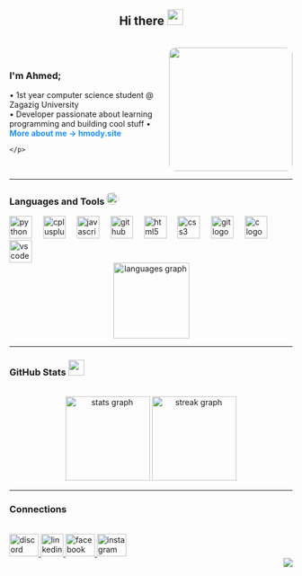 ###

<h2 align="center">Hi there <img src="https://media.giphy.com/media/hvRJCLFzcasrR4ia7z/giphy.gif" width="28" /></h2>

<br clear="both">
<div style="display: flex; align-items: center; justify-content: space-between;">
  <div style="flex: 1;">
    <h3 align="left">I'm Ahmed;</h3>
    <p align="left">
      • 1st year computer science student @ Zagazig University<br>
      • Developer passionate about learning programming and building cool stuff
      • <a href="https://hmody-site.netlify.app" target="_blank" style="text-decoration: none; color: dodgerblue; font-weight: bold;">More about me → hmody.site</a>

    </p>
  </div>
  <div style="margin-left: 20px;">
    <img src="https://media.giphy.com/media/f3iwJFOVOwuy7K6FFw/giphy.gif" width="220" style="border-radius: 12px;" />
  </div>
</div>


---

<div align="left">
<h3 align="left">Languages and Tools <img src="https://media.giphy.com/media/u1WhXLjwgcXpHJBMRM/giphy.gif?cid=ecf05e47gdpgovmrosx9lvqa7tk2lfj893gn38yuq4xhe4xh&ep=v1_gifs_related&rid=giphy.gif&ct=g" style="border-radius: 40%;" width="22" /></h3>

  <img src="https://img.shields.io/badge/Python-3776AB?logo=python&logoColor=white&style=for-the-badge" height="40" alt="python logo"  />
  <img width="12" />
  <img src="https://img.shields.io/badge/C++-00599C?logo=cplusplus&logoColor=white&style=for-the-badge" height="40" alt="cplusplus logo"  />
  <img width="12" />
  <img src="https://img.shields.io/badge/JavaScript-F7DF1E?logo=javascript&logoColor=black&style=for-the-badge" height="40" alt="javascript logo"  />
  <img width="12" />
  <img src="https://img.shields.io/badge/GitHub-181717?logo=github&logoColor=white&style=for-the-badge" height="40" alt="github logo"  />
  <img width="12" />
  <img src="https://img.shields.io/badge/HTML5-E34F26?logo=html5&logoColor=white&style=for-the-badge" height="40" alt="html5 logo"  />
  <img width="12" />
  <img src="https://img.shields.io/badge/CSS3-1572B6?logo=css3&logoColor=white&style=for-the-badge" height="40" alt="css3 logo"  />
  <img width="12" />
  <img src="https://img.shields.io/badge/Git-F05032?logo=git&logoColor=white&style=for-the-badge" height="40" alt="git logo"  />
  <img width="12" />
  <img src="https://img.shields.io/badge/C-A8B9CC?logo=c&logoColor=black&style=for-the-badge" height="40" alt="c logo"  />
  <img width="12" />
  <img src="https://img.shields.io/badge/Visual Studio Code-007ACC?logo=visualstudiocode&logoColor=white&style=for-the-badge" height="40" alt="vscode logo"  />
</div>

<div align="center">
  <img src="https://github-readme-stats.vercel.app/api/top-langs?username=HmodyCode999&locale=en&hide_title=true&layout=compact&card_width=320&langs_count=3&theme=omni&hide_border=true&order=2" height="135" alt="languages graph"  />
</div>

---

<h3 align="left">GitHub Stats <img src="https://media.giphy.com/media/WmBl8pvjfyYUszw1TS/giphy.gif" width="28" /></h3>

<br clear="both">
<div align="center">
  <img src="https://github-readme-stats.vercel.app/api?username=HmodyCode999&hide_title=true&hide_rank=false&show_icons=true&include_all_commits=true&count_private=false&disable_animations=false&theme=react&locale=en&hide_border=true&order=1" height="150" alt="stats graph"  />
  <img src="https://streak-stats.demolab.com?user=HmodyCode999&locale=en&mode=weekly&theme=react&hide_border=false&border_radius=5&date_format=j%20M%5B%20Y%5D&order=3" height="150" alt="streak graph"  />
</div>

---

<h3 align="left">Connections <img src="https://media.giphy.com/media/bDmjI02nbbwrRd7s9n/giphy.gif" width="15" style="border-radius: 25%;" /></h3>

<br clear="both">
<div align="left">
  <a href="https://discord.com/users/1217478347374723123" target="_blank">
    <img src="https://raw.githubusercontent.com/maurodesouza/profile-readme-generator/master/src/assets/icons/social/discord/default.svg" width="52" height="40" alt="discord logo"  />
  </a>
  <a href="https://www.linkedin.com/in/ahmed-elsayed-578892349" target="_blank">
    <img src="https://uploads-ssl.webflow.com/615e33cd0a5fbaa65c725680/6394c417ca3686ed9b13bf80_LNKD.webp" width="40" height="40" alt="linkedin logo"  />
  </a>
  <a href="https://web.facebook.com/HmodyCode?_rdc=1&_rdr#" target="_blank">
    <img src="https://raw.githubusercontent.com/maurodesouza/profile-readme-generator/master/src/assets/icons/social/facebook/default.svg" width="52" height="40" alt="facebook logo"  />
  </a>
  <a href="https://instagram.com/hmodyxd999" target="_blank">
    <img src="https://raw.githubusercontent.com/maurodesouza/profile-readme-generator/master/src/assets/icons/social/instagram/default.svg" width="52" height="40" alt="instagram logo"  />
  </a>
</div>

<img align="right" src="https://visitor-badge.laobi.icu/badge?page_id=HmodyCode999.HmodyCode999&left_color=darkslategray&right_color=dodgerblue"  />

###
